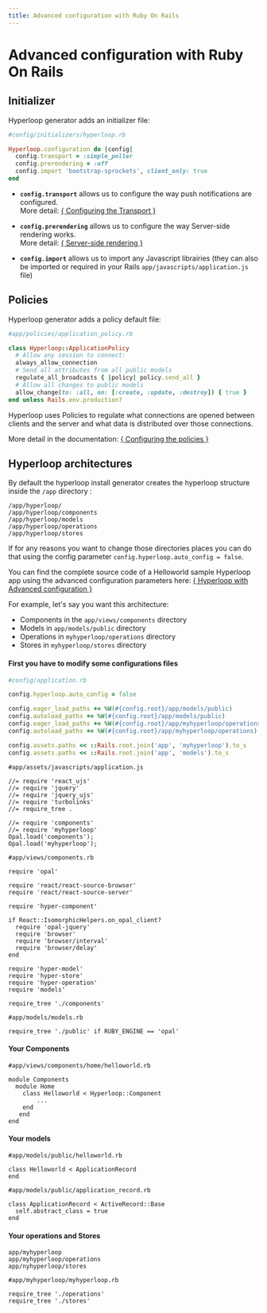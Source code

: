 ```yaml
---
title: Advanced configuration with Ruby On Rails
---
```



# Advanced configuration with Ruby On Rails


## Initializer

Hyperloop generator adds an initializer file:

```ruby
#config/initializers/hyperloop.rb

Hyperloop.configuration do |config|
  config.transport = :simple_poller
  config.prerendering = :off
  config.import 'bootstrap-sprockets', client_only: true
end
```

* **`config.transport`** allows us to configure the way push notifications are configured. <br>More detail: [{ Configuring the Transport }](/docs/models/configuring-transport)

* **`config.prerendering`** allows us to configure the way Server-side rendering works. <br>More detail: [{ Server-side rendering }](/docs/components/serversiderendering)

* **`config.import`** allows us to import any Javascript librairies (they can also be imported or required in your Rails `app/javascripts/application.js` file)

## Policies

Hyperloop generator adds a policy default file:

```ruby
#app/policies/application_policy.rb

class Hyperloop::ApplicationPolicy
  # Allow any session to connect:
  always_allow_connection
  # Send all attributes from all public models
  regulate_all_broadcasts { |policy| policy.send_all }
  # Allow all changes to public models
  allow_change(to: :all, on: [:create, :update, :destroy]) { true }
end unless Rails.env.production?
```

Hyperloop uses Policies to regulate what connections are opened between clients and the server and what data is distributed over those connections.

More detail in the documentation: [{ Configuring the policies }](/docs/policies/authorization)


## Hyperloop architectures

By default the hyperloop install generator creates the hyperloop structure inside the `/app` directory :

```
/app/hyperloop/
/app/hyperloop/components
/app/hyperloop/models
/app/hyperloop/operations
/app/hyperloop/stores
```

If for any reasons you want to change those directories places you can do that using the config parameter `config.hyperloop.auto_config = false`.

You can find the complete source code of a Helloworld sample Hyperloop app using the advanced configuration parameters here: [{ Hyperloop with Advanced configuration }](https://github.com/ruby-hyperloop/hyperloop-rails-helloworld-advancedconfig)

For example, let's say you want this architecture:

+ Components in the `app/views/components` directory
+ Models in `app/models/public` directory
+ Operations in `myhyperloop/operations` directory
+ Stores in `myhyperloop/stores` directory

#### First you have to modify some configurations files

```ruby
#config/application.rb

config.hyperloop.auto_config = false

config.eager_load_paths += %W(#{config.root}/app/models/public)
config.autoload_paths += %W(#{config.root}/app/models/public)
config.eager_load_paths += %W(#{config.root}/app/myhyperloop/operations)
config.autoload_paths += %W(#{config.root}/app/myhyperloop/operations)

config.assets.paths << ::Rails.root.join('app', 'myhyperloop').to_s
config.assets.paths << ::Rails.root.join('app', 'models').to_s
```

```
#app/assets/javascripts/application.js

//= require 'react_ujs'
//= require 'jquery'
//= require 'jquery_ujs'
//= require 'turbolinks'
//= require_tree .

//= require 'components'
//= require 'myhyperloop'
Opal.load('components');
Opal.load('myhyperloop');
```

```
#app/views/components.rb

require 'opal'

require 'react/react-source-browser'
require 'react/react-source-server'

require 'hyper-component'

if React::IsomorphicHelpers.on_opal_client?
  require 'opal-jquery'
  require 'browser'
  require 'browser/interval'
  require 'browser/delay'
end

require 'hyper-model'
require 'hyper-store'
require 'hyper-operation'
require 'models'

require_tree './components'

```

```
#app/models/models.rb

require_tree './public' if RUBY_ENGINE == 'opal'
```


#### Your Components


```
#app/views/components/home/helloworld.rb

module Components
  module Home
  	class Helloworld < Hyperloop::Component
  		...
  	end
   end
end
```

#### Your models

```
#app/models/public/helloworld.rb

class Helloworld < ApplicationRecord
end

```

```
#app/models/public/application_record.rb

class ApplicationRecord < ActiveRecord::Base
  self.abstract_class = true
end
```


#### Your operations and Stores

```
app/myhyperloop
app/myhyperloop/operations
app/nyhyperloop/stores
```

```
#app/myhyperloop/myhyperloop.rb

require_tree './operations'
require_tree './stores'
```


